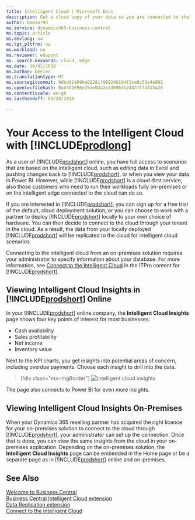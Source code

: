 ```yaml
---
title: Intelligent Cloud | Microsoft Docs
description: Get a cloud copy of your data so you are connected to the intelligent cloud.
author: bmeier94
ms.service: dynamics365-business-central
ms.topic: article
ms.devlang: na
ms.tgt_pltfrm: na
ms.workload: na
ms.reviewer: edupont
ms. search.keywords: cloud, edge
ms.date: 10/01/2018
ms.author: bmeier
ms.translationtype: HT
ms.sourcegitcommit: 9dbd92409ba02281f008246194f3ce0c53e4e001
ms.openlocfilehash: 0abf01698e25ae04a2e34696fb2443ff7d413a26
ms.contentlocale: en-gb
ms.lasthandoff: 09/28/2018

---
```


# <a name="your-access-to-the-intelligent-cloud-with-includeprodlongincludesprodlongmd"></a>Your Access to the Intelligent Cloud with [!INCLUDE[prodlong](includes/prodlong.md)]

As a user of [!INCLUDE[prodshort](includes/prodshort.md)] online, you have full access to scenarios that are based on the intelligent cloud, such as editing data in Excel and pushing changes back to [!INCLUDE[prodshort](includes/prodshort.md)], or when you view your data in Power BI. However, while [!INCLUDE[prodshort](includes/prodshort.md)] is a cloud-first service, also those customers who need to run their workloads fully on-premises or on the intelligent edge connected to the cloud can do so.  

If you are interested in [!INCLUDE[prodshort](includes/prodshort.md)], you can sign up for a free trial of the default, cloud deployment solution, or you can choose to work with a partner to deploy [!INCLUDE[prodshort](includes/prodshort.md)] locally to your own choice of hardware. You can then decide to connect to the cloud through your tenant in the cloud. As a result, the data from your locally deployed [!INCLUDE[prodshort](includes/prodshort.md)] will be replicated to the cloud for intelligent cloud scenarios.  

Connecting to the intelligent cloud from an on-premises solution requires your administrator to specify information about your database. For more information, see [Connect to the Intelligent Cloud](/dynamics365/business-central/dev-itpro/administration/about-intelligent-edge) in the ITPro content for [!INCLUDE[prodshort](includes/prodshort.md)].  

## <a name="viewing-intelligent-cloud-insights-in-includeprodshortincludesprodshortmd-online"></a>Viewing Intelligent Cloud Insights in [!INCLUDE[prodshort](includes/prodshort.md)] Online

In your [!INCLUDE[prodshort](includes/prodshort.md)] online company, the **Intelligent Cloud Insights** page shows four key points of interest for most businesses:

- Cash availability
- Sales profitability
- Net income
- Inventory value

Next to the KPI charts, you get insights into potential areas of concern, including overdue payments. Choose each insight to drill into the data.  

> [!div class="mx-imgBorder"]
> ![Intelligent cloud insights](media/across-intelligent-cloud/intelligentcloudinsights.png "Shows the intelligent Cloud Insights page in Business Central")

The page also connects to Power BI for even more insights.

## <a name="viewing-intelligent-cloud-insights-on-premises"></a>Viewing Intelligent Cloud Insights On-Premises

When your Dynamics 365 reselling partner has acquired the right licence for your on-premises solution to connect to the cloud through [!INCLUDE[prodshort](includes/prodshort.md)], your administrator can set up the connection. Once that is done, you can view the same insights from the cloud in your on-premises application. Depending on the on-premises solution, the **Intelligent Cloud Insights** page can be embedded in the Home page or be a separate page as in [!INCLUDE[prodshort](includes/prodshort.md)] online and on-premises.  

## <a name="see-also"></a>See Also

[Welcome to Business Central](index.md)  
[Business Central Intelligent Cloud extension](ui-extensions-intelligent-cloud.md)  
[Data Replication extension](ui-extensions-data-replication.md)  
[Connect to the Intelligent Cloud](/dynamics365/business-central/dev-itpro/administration/about-intelligent-edge)  

